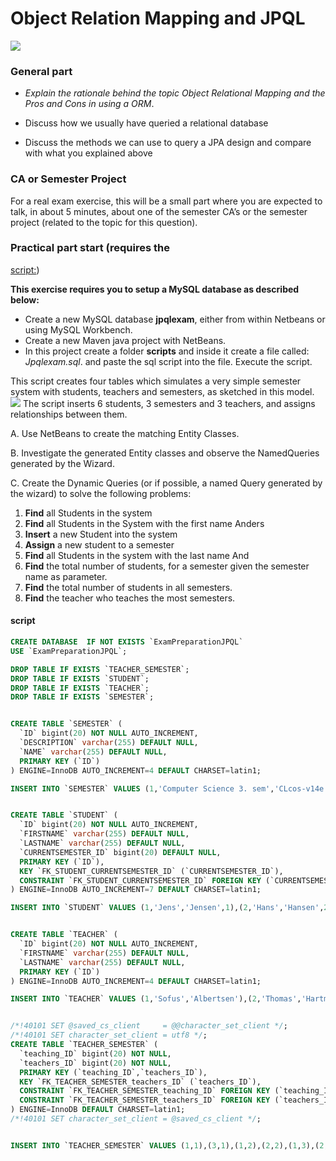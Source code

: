 # Object Relation Mapping and JPQL
![](media/image4.png)

### General part

-   *Explain the rationale behind the topic Object Relational Mapping
    and the Pros and Cons in using a ORM*.

-   Discuss how we usually have queried a relational database

-   Discuss the methods we can use to query a JPA design and compare
    with what you explained above

### CA or Semester Project

For a real exam exercise, this will be a small part where you are
expected to talk, in about 5 minutes, about one of the semester CA’s or
the semester project (related to the topic for this question).

### Practical part start (requires the
[script:](####script))

**This exercise requires you to setup a MySQL database as described
below:**

-   Create a new MySQL database ****jpqlexam****, either from within Netbeans or using MySQL Workbench.
-   Create a new Maven java project with NetBeans.
-   In this project create a folder **scripts** and inside it create a file called: *Jpqlexam.sql*. and paste the sql script into the file. Execute the script.

This script creates four tables which simulates a very simple semester
system with students, teachers and semesters, as sketched in this model.  ![](media/student_eer.png)
The script inserts 6 students, 3 semesters and 3 teachers, and assigns
relationships between them.

A. Use NetBeans to create the matching Entity Classes.

B. Investigate the generated Entity classes and observe the NamedQueries
generated by the Wizard.

C. Create the Dynamic Queries (or if possible, a named Query generated by the wizard) to solve the following problems:

1.  **Find** all Students in the system
2.  **Find** all Students in the System with the first name Anders
3.  **Insert** a new Student into the system
4.  **Assign** a new student to a semester
5.  **Find** all Students in the system with the last name And
6.  **Find** the total number of students, for a semester given the semester name as parameter.
7.  **Find** the total number of students in all semesters.
8.  **Find** the teacher who teaches the most semesters.

#### script
```sql
CREATE DATABASE  IF NOT EXISTS `ExamPreparationJPQL`
USE `ExamPreparationJPQL`;

DROP TABLE IF EXISTS `TEACHER_SEMESTER`;
DROP TABLE IF EXISTS `STUDENT`;
DROP TABLE IF EXISTS `TEACHER`;
DROP TABLE IF EXISTS `SEMESTER`;


CREATE TABLE `SEMESTER` (
  `ID` bigint(20) NOT NULL AUTO_INCREMENT,
  `DESCRIPTION` varchar(255) DEFAULT NULL,
  `NAME` varchar(255) DEFAULT NULL,
  PRIMARY KEY (`ID`)
) ENGINE=InnoDB AUTO_INCREMENT=4 DEFAULT CHARSET=latin1;

INSERT INTO `SEMESTER` VALUES (1,'Computer Science 3. sem','CLcos-v14e'),(2,'Datamatiker 3. sem','CLdat-a14e'),(3,'Datamatiker 3. sem','CLdat-b14e');


CREATE TABLE `STUDENT` (
  `ID` bigint(20) NOT NULL AUTO_INCREMENT,
  `FIRSTNAME` varchar(255) DEFAULT NULL,
  `LASTNAME` varchar(255) DEFAULT NULL,
  `CURRENTSEMESTER_ID` bigint(20) DEFAULT NULL,
  PRIMARY KEY (`ID`),
  KEY `FK_STUDENT_CURRENTSEMESTER_ID` (`CURRENTSEMESTER_ID`),
  CONSTRAINT `FK_STUDENT_CURRENTSEMESTER_ID` FOREIGN KEY (`CURRENTSEMESTER_ID`) REFERENCES `SEMESTER` (`ID`)
) ENGINE=InnoDB AUTO_INCREMENT=7 DEFAULT CHARSET=latin1;

INSERT INTO `STUDENT` VALUES (1,'Jens','Jensen',1),(2,'Hans','Hansen',2),(3,'John','Doe',3),(4,'Jane','Doe',3),(5,'Andersine','And',2),(6,'Anders','And',1);


CREATE TABLE `TEACHER` (
  `ID` bigint(20) NOT NULL AUTO_INCREMENT,
  `FIRSTNAME` varchar(255) DEFAULT NULL,
  `LASTNAME` varchar(255) DEFAULT NULL,
  PRIMARY KEY (`ID`)
) ENGINE=InnoDB AUTO_INCREMENT=4 DEFAULT CHARSET=latin1;

INSERT INTO `TEACHER` VALUES (1,'Sofus','Albertsen'),(2,'Thomas','Hartmann'),(3,'Lars','Mortensen');


/*!40101 SET @saved_cs_client     = @@character_set_client */;
/*!40101 SET character_set_client = utf8 */;
CREATE TABLE `TEACHER_SEMESTER` (
  `teaching_ID` bigint(20) NOT NULL,
  `teachers_ID` bigint(20) NOT NULL,
  PRIMARY KEY (`teaching_ID`,`teachers_ID`),
  KEY `FK_TEACHER_SEMESTER_teachers_ID` (`teachers_ID`),
  CONSTRAINT `FK_TEACHER_SEMESTER_teaching_ID` FOREIGN KEY (`teaching_ID`) REFERENCES `SEMESTER` (`ID`),
  CONSTRAINT `FK_TEACHER_SEMESTER_teachers_ID` FOREIGN KEY (`teachers_ID`) REFERENCES `TEACHER` (`ID`)
) ENGINE=InnoDB DEFAULT CHARSET=latin1;
/*!40101 SET character_set_client = @saved_cs_client */;


INSERT INTO `TEACHER_SEMESTER` VALUES (1,1),(3,1),(1,2),(2,2),(1,3),(2,3),(3,3);

```